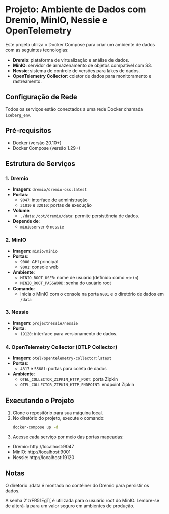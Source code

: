 # Projeto: Ambiente de Dados com Dremio, MinIO, Nessie e OpenTelemetry

Este projeto utiliza o Docker Compose para criar um ambiente de dados com as seguintes tecnologias:
- **Dremio**: plataforma de virtualização e análise de dados.
- **MinIO**: servidor de armazenamento de objetos compatível com S3.
- **Nessie**: sistema de controle de versões para lakes de dados.
- **OpenTelemetry Collector**: coletor de dados para monitoramento e rastreamento.

## Configuração de Rede

Todos os serviços estão conectados a uma rede Docker chamada `iceberg_env`.

## Pré-requisitos

- Docker (versão 20.10+)
- Docker Compose (versão 1.29+)

## Estrutura de Serviços

### 1. Dremio
- **Imagem**: `dremio/dremio-oss:latest`
- **Portas**:
  - `9047`: interface de administração
  - `31010` e `32010`: portas de execução
- **Volume**:
  - `./data:/opt/dremio/data`: permite persistência de dados.
- **Depende de**:
  - `minioserver` e `nessie`

### 2. MinIO
- **Imagem**: `minio/minio`
- **Portas**:
  - `9000`: API principal
  - `9001`: console web
- **Ambiente**:
  - `MINIO_ROOT_USER`: nome de usuário (definido como `minio`)
  - `MINIO_ROOT_PASSWORD`: senha do usuário root
- **Comando**:
  - Inicia o MinIO com o console na porta `9001` e o diretório de dados em `/data`

### 3. Nessie
- **Imagem**: `projectnessie/nessie`
- **Porta**:
  - `19120`: interface para versionamento de dados.

### 4. OpenTelemetry Collector (OTLP Collector)
- **Imagem**: `otel/opentelemetry-collector:latest`
- **Portas**:
  - `4317` e `55681`: portas para coleta de dados
- **Ambiente**:
  - `OTEL_COLLECTOR_ZIPKIN_HTTP_PORT`: porta Zipkin
  - `OTEL_COLLECTOR_ZIPKIN_HTTP_ENDPOINT`: endpoint Zipkin

## Executando o Projeto

1. Clone o repositório para sua máquina local.
2. No diretório do projeto, execute o comando:
   ```bash
   docker-compose up -d
3. Acesse cada serviço por meio das portas mapeadas:
- Dremio: http://localhost:9047
- MinIO: http://localhost:9001
- Nessie: http://localhost:19120

## Notas

O diretório ./data é montado no contêiner do Dremio para persistir os dados.

A senha 2'zrFR51EgT[ é utilizada para o usuário root do MinIO. Lembre-se de alterá-la para um valor seguro em ambientes de produção.